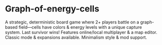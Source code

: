 # Graph-of-energy-cells
A strategic, deterministic board game where 2+ players battle on a graph-based field—cells have colors &amp; energy levels with a unique capture system. Last survivor wins! Features online/local multiplayer &amp; a map editor. Classic mode &amp; expansions available. Minimalism style &amp; mod support.
